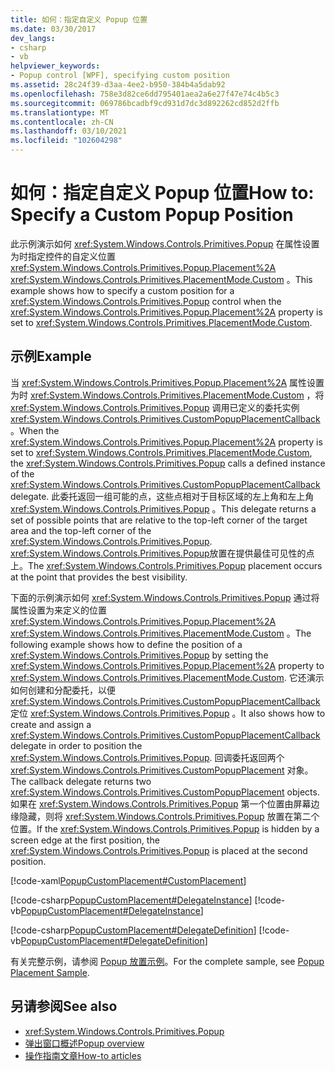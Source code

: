 ```yaml
---
title: 如何：指定自定义 Popup 位置
ms.date: 03/30/2017
dev_langs:
- csharp
- vb
helpviewer_keywords:
- Popup control [WPF], specifying custom position
ms.assetid: 28c24f39-d3aa-4ee2-b950-384b4a5dab92
ms.openlocfilehash: 758e3d82ce6dd795401aea2a6e27f47e74c4b5c3
ms.sourcegitcommit: 069786bcadbf9cd931d7dc3d892262cd852d2ffb
ms.translationtype: MT
ms.contentlocale: zh-CN
ms.lasthandoff: 03/10/2021
ms.locfileid: "102604298"
---
```

# <a name="how-to-specify-a-custom-popup-position"></a><span data-ttu-id="5df09-102">如何：指定自定义 Popup 位置</span><span class="sxs-lookup"><span data-stu-id="5df09-102">How to: Specify a Custom Popup Position</span></span>
<span data-ttu-id="5df09-103">此示例演示如何 <xref:System.Windows.Controls.Primitives.Popup> 在属性设置为时指定控件的自定义位置 <xref:System.Windows.Controls.Primitives.Popup.Placement%2A> <xref:System.Windows.Controls.Primitives.PlacementMode.Custom> 。</span><span class="sxs-lookup"><span data-stu-id="5df09-103">This example shows how to specify a custom position for a <xref:System.Windows.Controls.Primitives.Popup> control when the <xref:System.Windows.Controls.Primitives.Popup.Placement%2A> property is set to <xref:System.Windows.Controls.Primitives.PlacementMode.Custom>.</span></span>  
  
## <a name="example"></a><span data-ttu-id="5df09-104">示例</span><span class="sxs-lookup"><span data-stu-id="5df09-104">Example</span></span>  
 <span data-ttu-id="5df09-105">当 <xref:System.Windows.Controls.Primitives.Popup.Placement%2A> 属性设置为时 <xref:System.Windows.Controls.Primitives.PlacementMode.Custom> ，将 <xref:System.Windows.Controls.Primitives.Popup> 调用已定义的委托实例 <xref:System.Windows.Controls.Primitives.CustomPopupPlacementCallback> 。</span><span class="sxs-lookup"><span data-stu-id="5df09-105">When the <xref:System.Windows.Controls.Primitives.Popup.Placement%2A> property is set to <xref:System.Windows.Controls.Primitives.PlacementMode.Custom>, the <xref:System.Windows.Controls.Primitives.Popup> calls a defined instance of the <xref:System.Windows.Controls.Primitives.CustomPopupPlacementCallback> delegate.</span></span> <span data-ttu-id="5df09-106">此委托返回一组可能的点，这些点相对于目标区域的左上角和左上角 <xref:System.Windows.Controls.Primitives.Popup> 。</span><span class="sxs-lookup"><span data-stu-id="5df09-106">This delegate returns a set of possible points that are relative to the top-left corner of the target area and the top-left corner of the <xref:System.Windows.Controls.Primitives.Popup>.</span></span> <span data-ttu-id="5df09-107"><xref:System.Windows.Controls.Primitives.Popup>放置在提供最佳可见性的点上。</span><span class="sxs-lookup"><span data-stu-id="5df09-107">The <xref:System.Windows.Controls.Primitives.Popup> placement occurs at the point that provides the best visibility.</span></span>  
  
 <span data-ttu-id="5df09-108">下面的示例演示如何 <xref:System.Windows.Controls.Primitives.Popup> 通过将属性设置为来定义的位置 <xref:System.Windows.Controls.Primitives.Popup.Placement%2A> <xref:System.Windows.Controls.Primitives.PlacementMode.Custom> 。</span><span class="sxs-lookup"><span data-stu-id="5df09-108">The following example shows how to define the position of a <xref:System.Windows.Controls.Primitives.Popup> by setting the <xref:System.Windows.Controls.Primitives.Popup.Placement%2A> property to <xref:System.Windows.Controls.Primitives.PlacementMode.Custom>.</span></span> <span data-ttu-id="5df09-109">它还演示如何创建和分配委托，以便 <xref:System.Windows.Controls.Primitives.CustomPopupPlacementCallback> 定位 <xref:System.Windows.Controls.Primitives.Popup> 。</span><span class="sxs-lookup"><span data-stu-id="5df09-109">It also shows how to create and assign a <xref:System.Windows.Controls.Primitives.CustomPopupPlacementCallback> delegate in order to position the <xref:System.Windows.Controls.Primitives.Popup>.</span></span>  <span data-ttu-id="5df09-110">回调委托返回两个 <xref:System.Windows.Controls.Primitives.CustomPopupPlacement> 对象。</span><span class="sxs-lookup"><span data-stu-id="5df09-110">The callback delegate returns two <xref:System.Windows.Controls.Primitives.CustomPopupPlacement> objects.</span></span>  <span data-ttu-id="5df09-111">如果在 <xref:System.Windows.Controls.Primitives.Popup> 第一个位置由屏幕边缘隐藏，则将 <xref:System.Windows.Controls.Primitives.Popup> 放置在第二个位置。</span><span class="sxs-lookup"><span data-stu-id="5df09-111">If the <xref:System.Windows.Controls.Primitives.Popup> is hidden by a screen edge at the first position, the <xref:System.Windows.Controls.Primitives.Popup> is placed at the second position.</span></span>  
  
 [!code-xaml[PopupCustomPlacement#CustomPlacement](~/samples/snippets/csharp/VS_Snippets_Wpf/PopupCustomPlacement/CSharp/Window1.xaml#customplacement)]  
  
 [!code-csharp[PopupCustomPlacement#DelegateInstance](~/samples/snippets/csharp/VS_Snippets_Wpf/PopupCustomPlacement/CSharp/Window1.xaml.cs#delegateinstance)]
 [!code-vb[PopupCustomPlacement#DelegateInstance](~/samples/snippets/visualbasic/VS_Snippets_Wpf/PopupCustomPlacement/visualbasic/window1.xaml.vb#delegateinstance)]  
  
 [!code-csharp[PopupCustomPlacement#DelegateDefinition](~/samples/snippets/csharp/VS_Snippets_Wpf/PopupCustomPlacement/CSharp/Window1.xaml.cs#delegatedefinition)]
 [!code-vb[PopupCustomPlacement#DelegateDefinition](~/samples/snippets/visualbasic/VS_Snippets_Wpf/PopupCustomPlacement/visualbasic/window1.xaml.vb#delegatedefinition)]  
  
 <span data-ttu-id="5df09-112">有关完整示例，请参阅 [Popup 放置示例](https://github.com/dotnet/docs-desktop/tree/main/dotnet-desktop-guide/samples/snippets/csharp/VS_Snippets_Wpf/PopupPositionSnippet/CS)。</span><span class="sxs-lookup"><span data-stu-id="5df09-112">For the complete sample, see [Popup Placement Sample](https://github.com/dotnet/docs-desktop/tree/main/dotnet-desktop-guide/samples/snippets/csharp/VS_Snippets_Wpf/PopupPositionSnippet/CS).</span></span>  
  
## <a name="see-also"></a><span data-ttu-id="5df09-113">另请参阅</span><span class="sxs-lookup"><span data-stu-id="5df09-113">See also</span></span>

- <xref:System.Windows.Controls.Primitives.Popup>
- [<span data-ttu-id="5df09-114">弹出窗口概述</span><span class="sxs-lookup"><span data-stu-id="5df09-114">Popup overview</span></span>](popup-overview.md)
- [<span data-ttu-id="5df09-115">操作指南文章</span><span class="sxs-lookup"><span data-stu-id="5df09-115">How-to articles</span></span>](popup-how-to-topics.md)
